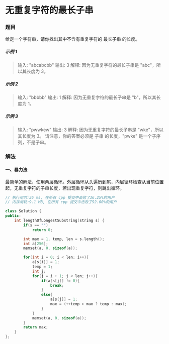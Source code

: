 # 无重复字符的最长子串

### 题目

给定一个字符串，请你找出其中不含有重复字符的 最长子串 的长度。

##### 示例 1

> 输入: "abcabcbb"
> 输出: 3 
> 解释: 因为无重复字符的最长子串是 "abc"，所以其长度为 3。

##### 示例 2

> 输入: "bbbbb"
> 输出: 1
> 解释: 因为无重复字符的最长子串是 "b"，所以其长度为 1。

##### 示例 3

> 输入: "pwwkew"
> 输出: 3
> 解释: 因为无重复字符的最长子串是 "wke"，所以其长度为 3。
>      请注意，你的答案必须是 子串 的长度，"pwke" 是一个子序列，不是子串。



### 解法

#### 一、暴力法

最简单的解法，使用两层循环。外层循环从头遍历到尾，内层循环检查从当前位置起，无重复字符的子串长度，若出现重复字符，则跳出循环。

```c++
// 执行用时:36 ms, 在所有 cpp 提交中击败了36.25%的用户
// 内存消耗:9.1 MB, 在所有 cpp 提交中击败了92.00%的用户

class Solution {
public:
    int lengthOfLongestSubstring(string s) {
        if(s == "")
            return 0;

        int max = 1, temp, len = s.length();
        int a[256];
        memset(a, 0, sizeof(a));

        for(int i = 0; i < len; i++){
            a[s[i]] = 1;
            temp = 1;
            int j;
            for(j = i + 1; j < len; j++){
                if(a[s[j]] != 0){
                    break;
                }
                else{
                    a[s[j]] = 1;
                    max = (++temp > max ? temp : max);
                }
            }
            memset(a, 0, sizeof(a));
        }
        return max;
    }
};
```

